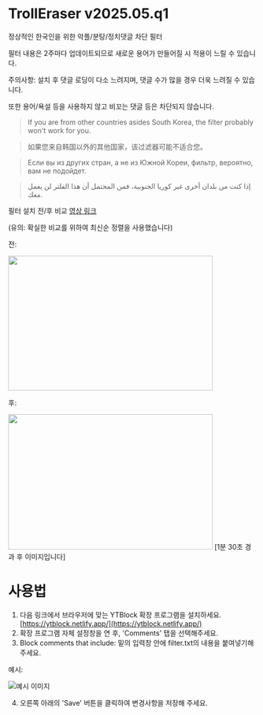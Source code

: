 # TrollEraser v2025.05.q1
정상적인 한국인을 위한 악플/분탕/정치댓글 차단 필터

필터 내용은 2주마다 업데이트되므로 새로운 용어가 만들어질 시 적용이 느릴 수 있습니다.

주의사항: 설치 후 댓글 로딩이 다소 느려지며, 댓글 수가 많을 경우 더욱 느려질 수 있습니다.

또한 용어/욕설 등을 사용하지 않고 비꼬는 댓글 등은 차단되지 않습니다.

> If you are from other countries asides South Korea, the filter probably won't work for you.

> 如果您来自韩国以外的其他国家，该过滤器可能不适合您。

> Если вы из других стран, а не из Южной Кореи, фильтр, вероятно, вам не подойдет.

> إذا كنت من بلدان أخرى غير كوريا الجنوبية، فمن المحتمل أن هذا الفلتر لن يعمل معك.

필터 설치 전/후 비교 [영상 링크](https://www.youtube.com/watch?v=XgrLq9xz0Xg)

(유의: 확실한 비교를 위하여 최신순 정렬을 사용했습니다)

전:

<img src="https://i.imgur.com/pMsvb6Z.png" width=415 height=274.5 />

후:

<img src="https://i.imgur.com/um5Nl8o.png" width=415 height=274.5 /> [1분 30초 경과 후 이미지입니다]

# 사용법
1. 다음 링크에서 브라우저에 맞는 YTBlock 확장 프로그램을 설치하세요. [https://ytblock.netlify.app/](https://ytblock.netlify.app/)
2. 확장 프로그램 자체 설정창을 연 후, 'Comments' 탭을 선택해주세요.
3. Block comments that include: 밑의 입력창 안에 filter.txt의 내용을 붙여넣기해 주세요.

예시:

![예시 이미지](https://i.imgur.com/e2iLYn3.png)

4. 오른쪽 아래의 'Save' 버튼을 클릭하여 변경사항을 저장해 주세요.
